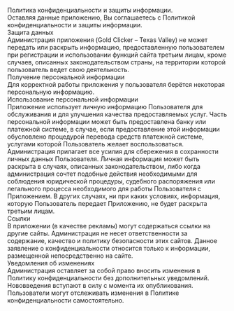 Политика конфиденциальности и защиты информации.<br />
Оставляя данные приложению, Вы соглашаетесь с Политикой конфиденциальности и защиты информации. <br />
Защита данных <br />
Администрация приложения (Gold Clicker – Texas Valley) не может передать или раскрыть информацию, предоставленную пользователем при регистрации и использовании функций сайта третьим лицам, кроме случаев, описанных законодательством страны, на территории которой пользователь ведет свою деятельность. <br />
Получение персональной информации <br />
Для корректной работы приложения у пользователя берётся некоторая персональную информацию. <br />
Использование персональной информации <br />
Приложение использует личную информацию Пользователя для обслуживания и для улучшения качества предоставляемых услуг. Часть персональной информации может быть предоставлена банку или платежной системе, в случае, если предоставление этой информации обусловлено процедурой перевода средств платежной системе, услугами которой Пользователь желает воспользоваться. Администрация прилагает все усилия для сбережения в сохранности личных данных Пользователя. Личная информация может быть раскрыта в случаях, описанных законодательством, либо когда администрация сочтет подобные действия необходимыми для соблюдения юридической процедуры, судебного распоряжения или легального процесса необходимого для работы Пользователя с Приложением. В других случаях, ни при каких условиях, информация, которую Пользователь передает Приложению, не будет раскрыта третьим лицам.<br />
Ссылки<br /> 
В приложении (в качестве рекламы) могут содержаться ссылки на другие сайты. Администрация не несет ответственности за содержание, качество и политику безопасности этих сайтов. Данное заявление о конфиденциальности относится только к информации, размещенной непосредственно на сайте. <br />
Уведомления об изменениях <br />
Администрация оставляет за собой право вносить изменения в Политику конфиденциальности без дополнительных уведомлений. Нововведения вступают в силу с момента их опубликования. Пользователи могут отслеживать изменения в Политике конфиденциальности самостоятельно.
